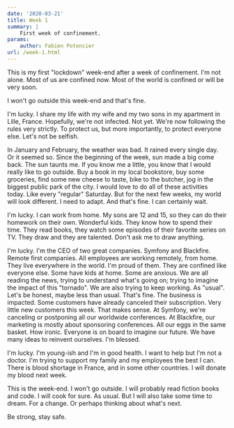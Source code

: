 ```yaml
---
date: '2020-03-21'
title: Week 1
summary: |
    First week of confinement.
params:
    author: Fabien Potencier
url: /week-1.html
---
```


This is my first "lockdown" week-end after a week of confinement. I'm not alone.
Most of us are confined now. Most of the world is confined or will be very soon.

I won't go outside this week-end and that's fine.

I'm lucky. I share my life with my wife and my two sons in my apartment in Lille, France.
Hopefully, we're not infected. Not yet. We're now following the rules very strictly. To protect us, but
more importantly, to protect everyone else. Let's not be selfish.

In January and February, the weather was bad. It rained every single day. Or it seemed so.
Since the beginning of the week, sun made a big come back.
The sun taunts me. If you know me a little, you know that I would really like to go outside.
Buy a book in my local bookstore, buy some groceries, find some new cheese to taste,
bike to the butcher, jog in the biggest public park of the city. I would love to do all of these activities today.
Like every "regular" Saturday. But for the next few weeks, my world will look different. I need to adapt.
And that's fine. I can certainly wait.

I'm lucky. I can work from home. My sons are 12 and 15, so they can do their homework on their own.
Wonderful kids. They know how to spend their time. They read books, they watch some episodes
of their favorite series on TV. They draw and they are talented. Don't ask me to draw anything.

I'm lucky. I'm the CEO of two great companies. Symfony and Blackfire. Remote first companies. All
employees are working remotely, from home. They live everywhere in the world. I'm proud of them.
They are confined like everyone else. Some have kids at home. Some are anxious. We are all reading
the news, trying to understand what's going on; trying to imagine the impact of this "tornado".
We are also trying to keep working. As "usual". Let's be honest, maybe less than usual.
That's fine.
The business is impacted. Some customers have already canceled their subscription. Very little
new customers this week. That makes sense.
At Symfony, we're canceling or postponing all our worldwide conferences. At Blackfire,
our marketing is mostly about sponsoring conferences. All our eggs in the same basket. How ironic.
Everyone is on board to imagine our future. We have many ideas to reinvent ourselves. I'm blessed.

I'm lucky. I'm young-ish and I'm in good health. I want to help but I'm not a doctor. I'm trying to support my
family and my employees the best I can. There is blood shortage in France, and in some other countries.
I will donate my blood next week.

This is the week-end. I won't go outside. I will probably read fiction books and code. I will cook for sure. As usual.
But I will also take some time to dream. For a change. Or perhaps thinking about what's next.

Be strong, stay safe.
